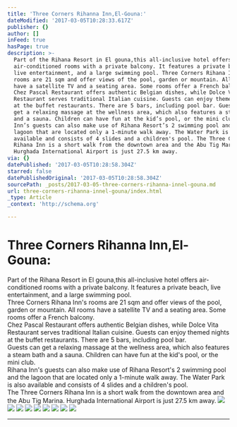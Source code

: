 ```yaml
---
title: 'Three Corners Rihanna Inn,El-Gouna:'
dateModified: '2017-03-05T10:28:33.617Z'
publisher: {}
author: []
inFeed: true
hasPage: true
description: >-
  Part of the Rihana Resort in El gouna,this all-inclusive hotel offers
  air-conditioned rooms with a private balcony. It features a private beach,
  live entertainment, and a large swimming pool. Three Corners Rihana Inn’s
  rooms are 21 sqm and offer views of the pool, garden or mountain. All rooms
  have a satellite TV and a seating area. Some rooms offer a French balcony.
  Chez Pascal Restaurant offers authentic Belgian dishes, while Dolce Vita
  Restaurant serves traditional Italian cuisine. Guests can enjoy themed nights
  at the buffet restaurants. There are 5 bars, including pool bar. Guests can
  get a relaxing massage at the wellness area, which also features a steam bath
  and a sauna. Children can have fun at the kid’s pool, or the mini club. Rihana
  Inn’s guests can also make use of Rihana Resort’s 2 swimming pool and the
  lagoon that are located only a 1-minute walk away. The Water Park is also
  available and consists of 4 slides and a children's pool. The Three Corners
  Rihana Inn is a short walk from the downtown area and the Abu Tig Marina.
  Hurghada International Airport is just 27.5 km away.
via: {}
datePublished: '2017-03-05T10:28:58.304Z'
starred: false
datePublishedOriginal: '2017-03-05T10:28:58.304Z'
sourcePath: _posts/2017-03-05-three-corners-rihanna-innel-gouna.md
url: three-corners-rihanna-innel-gouna/index.html
_type: Article
_context: 'http://schema.org'

---
```

# Three Corners Rihanna Inn,El-Gouna:

Part of the Rihana Resort in El gouna,this all-inclusive hotel offers air-conditioned rooms with a private balcony. It features a private beach, live entertainment, and a large swimming pool.   
Three Corners Rihana Inn's rooms are 21 sqm and offer views of the pool, garden or mountain. All rooms have a satellite TV and a seating area. Some rooms offer a French balcony.   
Chez Pascal Restaurant offers authentic Belgian dishes, while Dolce Vita Restaurant serves traditional Italian cuisine. Guests can enjoy themed nights at the buffet restaurants. There are 5 bars, including pool bar.   
Guests can get a relaxing massage at the wellness area, which also features a steam bath and a sauna. Children can have fun at the kid's pool, or the mini club.   
Rihana Inn's guests can also make use of Rihana Resort's 2 swimming pool and the lagoon that are located only a 1-minute walk away. The Water Park is also available and consists of 4 slides and a children's pool.   
The Three Corners Rihana Inn is a short walk from the downtown area and the Abu Tig Marina. Hurghada International Airport is just 27.5 km away.
![](https://the-grid-user-content.s3-us-west-2.amazonaws.com/c00fb2fc-3b10-4693-ae8c-0c6fc4238c82.jpg)
![](https://the-grid-user-content.s3-us-west-2.amazonaws.com/30dff9dc-2a13-4a2b-ade8-47b9bed127fb.jpg)
![](https://the-grid-user-content.s3-us-west-2.amazonaws.com/0eb1e1ef-dbf8-4d9a-81d1-478914ad9124.jpg)
![](https://the-grid-user-content.s3-us-west-2.amazonaws.com/41822788-1e22-4901-824a-0c1efad7c6de.jpg)
![](https://the-grid-user-content.s3-us-west-2.amazonaws.com/042da928-9e8b-4328-b43d-21a8c4327703.jpg)
![](https://the-grid-user-content.s3-us-west-2.amazonaws.com/56ba3516-a9eb-43fb-94dc-469d8cc20895.jpg)
![](https://the-grid-user-content.s3-us-west-2.amazonaws.com/f65e9e54-81ae-458b-b698-f9480768f6b1.jpg)
![](https://the-grid-user-content.s3-us-west-2.amazonaws.com/951f35d4-c63e-432e-8494-2646a1859e66.jpg)
![](https://the-grid-user-content.s3-us-west-2.amazonaws.com/d68ae946-bb5e-40cc-bcb8-eb236582b80f.jpg)

---